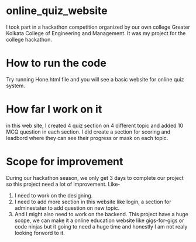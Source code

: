 # online_quiz_website
I took part in a hackathon competition organized by our own college Greater Kolkata College of Engineering and Management.  It was my project for the college hackathon.

# How to run the code
Try running Hone.html file and you will see a basic website for online quiz system.

# How far I work on it 
in this web site, I created 4 quiz section on 4 different topic and added 10 MCQ question in each section. I did create a section for scoring and leadbord where they can see their progress or mask on each topic.

# Scope for improvement
During our hackathon season, we only get 3 days to complete our project so this project need a lot of improvement. Like-
1. I need to work on the designing.
2. I need to add more section in this website like login, a section for adminestater to add question on new topic.
3. And I might also need to work on the backend.
This project have a huge scope, we can make it a online education website like gigs-for-gigs or code ninjas but it going to need a huge time and honestly I am not realy looking forword to it.
